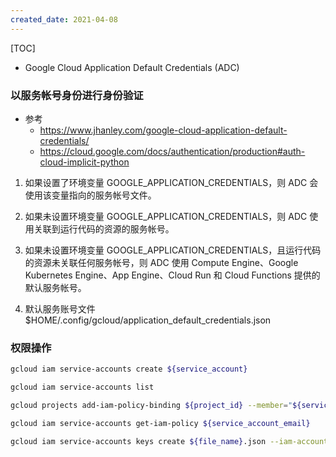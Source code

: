 ```yaml
---
created_date: 2021-04-08
---
```


[TOC]


- Google Cloud Application Default Credentials (ADC) 

### 以服务帐号身份进行身份验证
- 参考
    - https://www.jhanley.com/google-cloud-application-default-credentials/
    - https://cloud.google.com/docs/authentication/production#auth-cloud-implicit-python

1. 如果设置了环境变量 GOOGLE_APPLICATION_CREDENTIALS，则 ADC 会使用该变量指向的服务帐号文件。

2. 如果未设置环境变量 GOOGLE_APPLICATION_CREDENTIALS，则 ADC 使用关联到运行代码的资源的服务帐号。  

3. 如果未设置环境变量 GOOGLE_APPLICATION_CREDENTIALS，且运行代码的资源未关联任何服务帐号，则 ADC 使用 Compute Engine、Google Kubernetes Engine、App Engine、Cloud Run 和 Cloud Functions 提供的默认服务帐号。

4. 默认服务账号文件 $HOME/.config/gcloud/application_default_credentials.json


### 权限操作
```bash
gcloud iam service-accounts create ${service_account}

gcloud iam service-accounts list

gcloud projects add-iam-policy-binding ${project_id} --member="${service_account_email}" --role="roles/owner"

gcloud iam service-accounts get-iam-policy ${service_account_email}

gcloud iam service-accounts keys create ${file_name}.json --iam-account=${service_account_email}
```